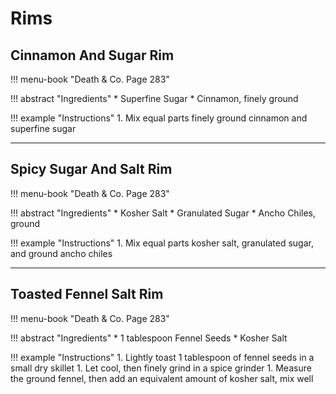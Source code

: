 # Rims

## Cinnamon And Sugar Rim

!!! menu-book "Death & Co. Page 283"

!!! abstract "Ingredients"
    * Superfine Sugar
    * Cinnamon, finely ground

!!! example "Instructions"
    1. Mix equal parts finely ground cinnamon and superfine sugar

---
## Spicy Sugar And Salt Rim

!!! menu-book "Death & Co. Page 283"

!!! abstract "Ingredients"
    * Kosher Salt
    * Granulated Sugar
    * Ancho Chiles, ground

!!! example "Instructions"
    1. Mix equal parts kosher salt, granulated sugar, and ground ancho chiles

---
## Toasted Fennel Salt Rim

!!! menu-book "Death & Co. Page 283"

!!! abstract "Ingredients"
    * 1 tablespoon Fennel Seeds
    * Kosher Salt

!!! example "Instructions"
    1. Lightly toast 1 tablespoon of fennel seeds in a small dry skillet
    1. Let cool, then finely grind in a spice grinder
    1. Measure the ground fennel, then add an equivalent amount of kosher salt, mix well